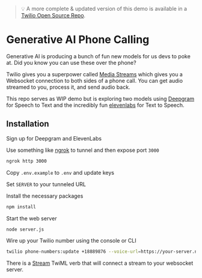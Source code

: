 > 💡 A more complete & updated version of this demo is available in a [Twilio Open Source Repo](https://github.com/twilio-labs/call-gpt).

# Generative AI Phone Calling

Generative AI is producing a bunch of fun new models for us devs to poke at. Did you know you can use these over the phone?

Twilio gives you a superpower called [Media Streams](https://twilio.com/media-streams) which gives you a Websocket connection to both sides of  a phone call. You can get audio streamed to you, process it, and send audio back.

This repo serves as WIP demo but is exploring two models using [Deepgram](https://deepgram.com/) for Speech to Text and the incredibly fun [elevenlabs](https://elevenlabs.io) for Text to Speech.

## Installation

Sign up for Deepgram and ElevenLabs

Use something like [ngrok](https://ngrok.com) to tunnel and then expose port `3000`

```bash
ngrok http 3000
```

Copy `.env.example` to `.env` and  update keys

Set `SERVER` to your tunneled URL

Install the necessary packages

```bash
npm install
```

Start the web server

```bash
node server.js
```

Wire up your Twilio number using the console or CLI

```bash
twilio phone-numbers:update +18889876 --voice-url=https://your-server.ngrok.io/incoming
```

There is a [Stream](https://www.twilio.com/docs/voice/twiml/stream) TwiML verb that will connect a stream to your websocket server.
